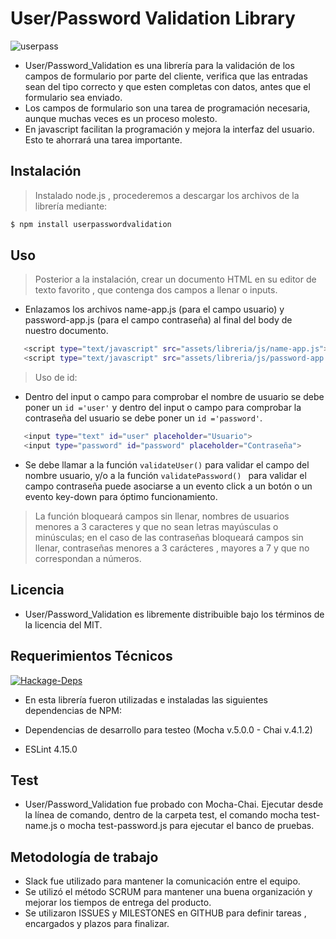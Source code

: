 
# User/Password Validation Library

![userpass](https://user-images.githubusercontent.com/32283330/38035277-6f712da6-327a-11e8-9156-78db8746ee7a.png)

* User/Password_Validation es una librería para la validación de los campos de formulario por parte del cliente, verifica que las entradas sean del tipo correcto y que esten completas con datos, antes que el formulario sea enviado.
* Los campos de formulario son una tarea de programación necesaria, aunque muchas veces es un proceso molesto. 
* En javascript facilitan la programación y mejora la interfaz del usuario. Esto te ahorrará una tarea importante.


## Instalación
> Instalado node.js , procederemos a descargar los archivos de la librería mediante:
```sh
$ npm install userpasswordvalidation
```

## Uso
> Posterior a la instalación, crear un documento HTML en su editor de texto favorito , que contenga dos campos a llenar o inputs.
* Enlazamos los archivos name-app.js (para el campo usuario) y password-app.js (para el campo contraseña) al final del body de nuestro documento.
```sh
   <script type="text/javascript" src="assets/libreria/js/name-app.js"></script>
   <script type="text/javascript" src="assets/libreria/js/password-app.js"></script>
```
> Uso de id:

* Dentro del input o campo para comprobar el nombre de usuario se debe poner un ```id ='user'``` y dentro del input o campo  para comprobar la contraseña del usuario se debe poner un ```id ='password'```.

```sh
   <input type="text" id="user" placeholder="Usuario">
   <input type="password" id="password" placeholder="Contraseña">
```

* Se debe llamar a la función ```validateUser()``` para validar el campo del nombre usuario, y/o a la función ```validatePassword() ``` para validar el campo contraseña puede asociarse a un evento click a un botón o un evento key-down para óptimo funcionamiento.

>La función bloqueará campos sin llenar, nombres de usuarios menores a 3 caracteres y que no sean letras mayúsculas o minúsculas; en el caso de las contraseñas bloqueará campos sin llenar, contraseñas menores a 3 carácteres , mayores a 7 y que no correspondan a números.

## Licencia

* User/Password_Validation es libremente distribuible bajo los términos de la licencia del MIT.

## Requerimientos Técnicos
[![Hackage-Deps](https://img.shields.io/hackage-deps/v/lens.svg?style=flat-square)]()

* En esta librería fueron utilizadas e instaladas las siguientes dependencias de NPM:

* Dependencias de desarrollo para testeo (Mocha v.5.0.0 - Chai v.4.1.2)
* ESLint 4.15.0

## Test
* User/Password_Validation fue probado con Mocha-Chai. Ejecutar desde la línea de comando, dentro de la carpeta test, el comando mocha test-name.js o mocha test-password.js para ejecutar el banco de pruebas.

## Metodología de trabajo

* Slack fue utilizado para mantener la comunicación entre el equipo.
* Se utilizó el método SCRUM para mantener una buena organización y mejorar los tiempos de entrega del producto.
* Se utilizaron ISSUES y MILESTONES en GITHUB para definir tareas , encargados y plazos para finalizar.
